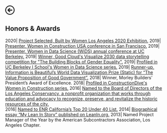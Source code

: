 [<img src="images/arrow_back.png?raw=true" width="30"/>](/index)

## Honors & Awards

2020| [Project Selected, Built by Women Los Angeles 2020 Exhibition.](https://www.builtbywomen.us/selected-projects/)
2019| [Presenter, Women in Construction USA conference in San Francisco.](https://medium.com/berkeleyischool/crafting-a-sustainable-career-8ba3d8cdbcd6)
2019| [Presenter, Women in Data Science (WiDS) annual conference at UC Berkeley.](https://www.ischool.berkeley.edu/events/2019/wids-berkeley)
2019| [Winner, Good Cloud's Visualize 2030 data storytelling competition for "The Building Blocks of Gender Equality".](https://cloud.google.com/visualize-2030/#meet-the-winners)
2019| [Profiled in UC Berkeley I School's Women in Data Science series.](https://medium.com/berkeleyischool/5-questions-with-a-woman-in-data-science-anna-jacobson-1c5b37dd4b44)
2019|	[Runner-up, Information is Beautiful’s World Data Visualization Prize (Static) for “The Value Proposition of Good Government”.](https://informationisbeautiful.net/2019/winners-of-the-world-data-visualization-prize/)
2018|	Winner, Morley Builders’ President’s Award of Excellence.
2018|	[Profiled in ConstructionDive's Women in Construction series.](https://www.constructiondive.com/news/forging-her-own-path-through-the-construction-industry/518571/)
2016|	[Named to the Board of Directors of the Los Angeles Conservancy, a nonprofit organization that works through education and advocacy to recognize, preserve, and revitalize the historic resources of the city.](https://www.laconservancy.org/about/board-directors)  
2016|	[Named to ENR California’s Top 20 Under 40 List.](https://www.enr.com/blogs/12-california-views/post/38526-enr-california-announces-2016-top-20-under-40-honorees)
2014|	[Biographical essay “My Lean In Story” published on LeanIn.org.](https://leanin.org/stories/anna-jacobson) 
2013|	Named Project Manager of the Year by the American Subcontractors Association, Los Angeles Chapter.


